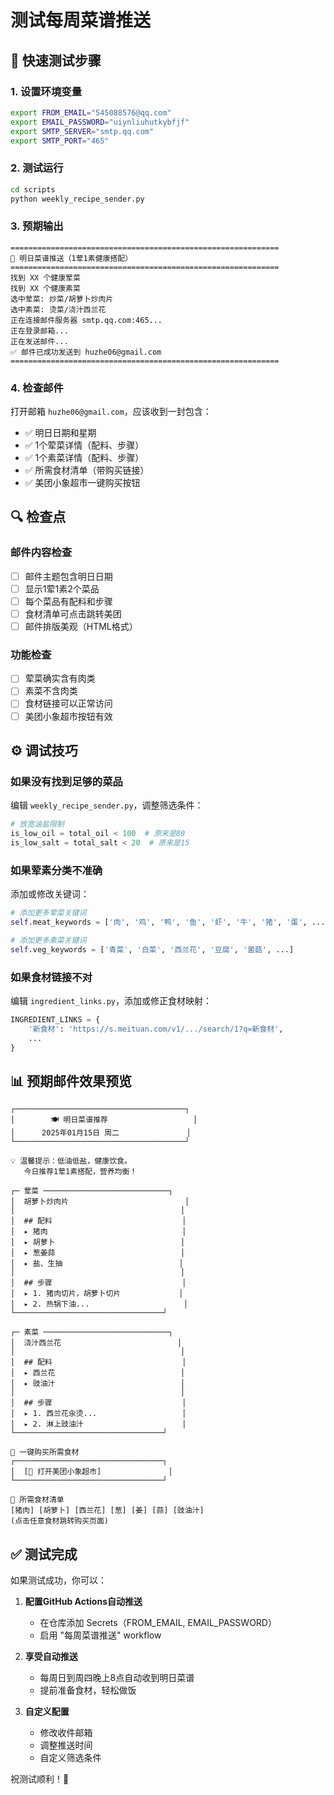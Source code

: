 # 测试每周菜谱推送

## 🧪 快速测试步骤

### 1. 设置环境变量

```bash
export FROM_EMAIL="545088576@qq.com"
export EMAIL_PASSWORD="uiynliuhutkybfjf"
export SMTP_SERVER="smtp.qq.com"
export SMTP_PORT="465"
```

### 2. 测试运行

```bash
cd scripts
python weekly_recipe_sender.py
```

### 3. 预期输出

```
============================================================
🍳 明日菜谱推送（1荤1素健康搭配）
============================================================
找到 XX 个健康荤菜
找到 XX 个健康素菜
选中荤菜: 炒菜/胡萝卜炒肉片
选中素菜: 烫菜/浇汁西兰花
正在连接邮件服务器 smtp.qq.com:465...
正在登录邮箱...
正在发送邮件...
✅ 邮件已成功发送到 huzhe06@gmail.com
============================================================
```

### 4. 检查邮件

打开邮箱 `huzhe06@gmail.com`，应该收到一封包含：

- ✅ 明日日期和星期
- ✅ 1个荤菜详情（配料、步骤）
- ✅ 1个素菜详情（配料、步骤）
- ✅ 所需食材清单（带购买链接）
- ✅ 美团小象超市一键购买按钮

## 🔍 检查点

### 邮件内容检查

- [ ] 邮件主题包含明日日期
- [ ] 显示1荤1素2个菜品
- [ ] 每个菜品有配料和步骤
- [ ] 食材清单可点击跳转美团
- [ ] 邮件排版美观（HTML格式）

### 功能检查

- [ ] 荤菜确实含有肉类
- [ ] 素菜不含肉类
- [ ] 食材链接可以正常访问
- [ ] 美团小象超市按钮有效

## ⚙️ 调试技巧

### 如果没有找到足够的菜品

编辑 `weekly_recipe_sender.py`，调整筛选条件：

```python
# 放宽油盐限制
is_low_oil = total_oil < 100  # 原来是80
is_low_salt = total_salt < 20  # 原来是15
```

### 如果荤素分类不准确

添加或修改关键词：

```python
# 添加更多荤菜关键词
self.meat_keywords = ['肉', '鸡', '鸭', '鱼', '虾', '牛', '猪', '蛋', ...]

# 添加更多素菜关键词
self.veg_keywords = ['青菜', '白菜', '西兰花', '豆腐', '菌菇', ...]
```

### 如果食材链接不对

编辑 `ingredient_links.py`，添加或修正食材映射：

```python
INGREDIENT_LINKS = {
    '新食材': 'https://s.meituan.com/v1/.../search/1?q=新食材',
    ...
}
```

## 📊 预期邮件效果预览

```
┌──────────────────────────────────────┐
│        🍽️ 明日菜谱推荐                   │
│      2025年01月15日 周二               │
└──────────────────────────────────────┘

💡 温馨提示：低油低盐，健康饮食。
   今日推荐1荤1素搭配，营养均衡！

┌─ 荤菜 ────────────────────────────┐
│  胡萝卜炒肉片                          │
│                                     │
│  ## 配料                             │
│  ▸ 猪肉                              │
│  ▸ 胡萝卜                            │
│  ▸ 葱姜蒜                            │
│  ▸ 盐、生抽                          │
│                                     │
│  ## 步骤                             │
│  ▸ 1. 猪肉切片，胡萝卜切片             │
│  ▸ 2. 热锅下油...                     │
└─────────────────────────────────┘

┌─ 素菜 ────────────────────────────┐
│  浇汁西兰花                          │
│                                     │
│  ## 配料                             │
│  ▸ 西兰花                            │
│  ▸ 豉油汁                            │
│                                     │
│  ## 步骤                             │
│  ▸ 1. 西兰花汆烫...                   │
│  ▸ 2. 淋上豉油汁                      │
└─────────────────────────────────┘

🛒 一键购买所需食材
┌─────────────────────────────────┐
│  [📱 打开美团小象超市]               │
└─────────────────────────────────┘

📝 所需食材清单
[猪肉] [胡萝卜] [西兰花] [葱] [姜] [蒜] [豉油汁]
(点击任意食材跳转购买页面)
```

## ✅ 测试完成

如果测试成功，你可以：

1. **配置GitHub Actions自动推送**
   - 在仓库添加 Secrets（FROM_EMAIL, EMAIL_PASSWORD）
   - 启用 "每周菜谱推送" workflow

2. **享受自动推送**
   - 每周日到周四晚上8点自动收到明日菜谱
   - 提前准备食材，轻松做饭

3. **自定义配置**
   - 修改收件邮箱
   - 调整推送时间
   - 自定义筛选条件

祝测试顺利！🎉

